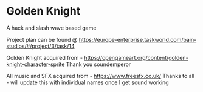 # Golden Knight
A hack and slash wave based game

Project plan can be found @ https://europe-enterprise.taskworld.com/bain-studios/#/project/3/task/14


Golden Knight acquired from - https://opengameart.org/content/golden-knight-character-sprite
Thank you soundemperor

All music and SFX acquired from - https://www.freesfx.co.uk/
Thanks to all - will update this with individual names once I get sound working